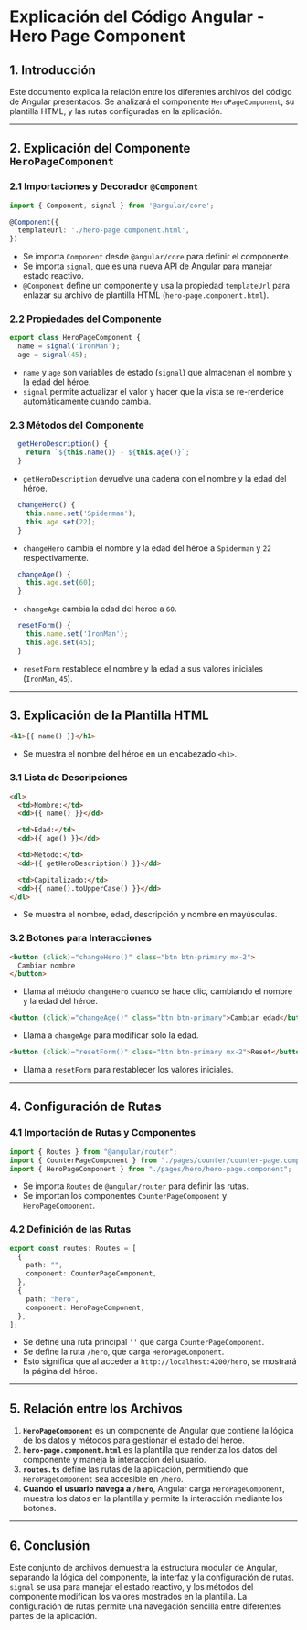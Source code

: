 # Explicación del Código Angular - Hero Page Component

## 1. Introducción

Este documento explica la relación entre los diferentes archivos del código de Angular presentados. Se analizará el componente `HeroPageComponent`, su plantilla HTML, y las rutas configuradas en la aplicación.

---

## 2. Explicación del Componente `HeroPageComponent`

### **2.1 Importaciones y Decorador `@Component`**

```typescript
import { Component, signal } from '@angular/core';

@Component({
  templateUrl: './hero-page.component.html',
})
```

- Se importa `Component` desde `@angular/core` para definir el componente.
- Se importa `signal`, que es una nueva API de Angular para manejar estado reactivo.
- `@Component` define un componente y usa la propiedad `templateUrl` para enlazar su archivo de plantilla HTML (`hero-page.component.html`).

### **2.2 Propiedades del Componente**

```typescript
export class HeroPageComponent {
  name = signal('IronMan');
  age = signal(45);
```

- `name` y `age` son variables de estado (`signal`) que almacenan el nombre y la edad del héroe.
- `signal` permite actualizar el valor y hacer que la vista se re-renderice automáticamente cuando cambia.

### **2.3 Métodos del Componente**

```typescript
  getHeroDescription() {
    return `${this.name()} - ${this.age()}`;
  }
```

- `getHeroDescription` devuelve una cadena con el nombre y la edad del héroe.

```typescript
  changeHero() {
    this.name.set('Spiderman');
    this.age.set(22);
  }
```

- `changeHero` cambia el nombre y la edad del héroe a `Spiderman` y `22` respectivamente.

```typescript
  changeAge() {
    this.age.set(60);
  }
```

- `changeAge` cambia la edad del héroe a `60`.

```typescript
  resetForm() {
    this.name.set('IronMan');
    this.age.set(45);
  }
```

- `resetForm` restablece el nombre y la edad a sus valores iniciales (`IronMan`, `45`).

---

## 3. Explicación de la Plantilla HTML

```html
<h1>{{ name() }}</h1>
```

- Se muestra el nombre del héroe en un encabezado `<h1>`.

### **3.1 Lista de Descripciones**

```html
<dl>
  <td>Nombre:</td>
  <dd>{{ name() }}</dd>

  <td>Edad:</td>
  <dd>{{ age() }}</dd>

  <td>Método:</td>
  <dd>{{ getHeroDescription() }}</dd>

  <td>Capitalizado:</td>
  <dd>{{ name().toUpperCase() }}</dd>
</dl>
```

- Se muestra el nombre, edad, descripción y nombre en mayúsculas.

### **3.2 Botones para Interacciones**

```html
<button (click)="changeHero()" class="btn btn-primary mx-2">
  Cambiar nombre
</button>
```

- Llama al método `changeHero` cuando se hace clic, cambiando el nombre y la edad del héroe.

```html
<button (click)="changeAge()" class="btn btn-primary">Cambiar edad</button>
```

- Llama a `changeAge` para modificar solo la edad.

```html
<button (click)="resetForm()" class="btn btn-primary mx-2">Reset</button>
```

- Llama a `resetForm` para restablecer los valores iniciales.

---

## 4. Configuración de Rutas

### **4.1 Importación de Rutas y Componentes**

```typescript
import { Routes } from "@angular/router";
import { CounterPageComponent } from "./pages/counter/counter-page.component";
import { HeroPageComponent } from "./pages/hero/hero-page.component";
```

- Se importa `Routes` de `@angular/router` para definir las rutas.
- Se importan los componentes `CounterPageComponent` y `HeroPageComponent`.

### **4.2 Definición de las Rutas**

```typescript
export const routes: Routes = [
  {
    path: "",
    component: CounterPageComponent,
  },
  {
    path: "hero",
    component: HeroPageComponent,
  },
];
```

- Se define una ruta principal `''` que carga `CounterPageComponent`.
- Se define la ruta `/hero`, que carga `HeroPageComponent`.
- Esto significa que al acceder a `http://localhost:4200/hero`, se mostrará la página del héroe.

---

## 5. Relación entre los Archivos

1. **`HeroPageComponent`** es un componente de Angular que contiene la lógica de los datos y métodos para gestionar el estado del héroe.
2. **`hero-page.component.html`** es la plantilla que renderiza los datos del componente y maneja la interacción del usuario.
3. **`routes.ts`** define las rutas de la aplicación, permitiendo que `HeroPageComponent` sea accesible en `/hero`.
4. **Cuando el usuario navega a `/hero`**, Angular carga `HeroPageComponent`, muestra los datos en la plantilla y permite la interacción mediante los botones.

---

## 6. Conclusión

Este conjunto de archivos demuestra la estructura modular de Angular, separando la lógica del componente, la interfaz y la configuración de rutas. `signal` se usa para manejar el estado reactivo, y los métodos del componente modifican los valores mostrados en la plantilla. La configuración de rutas permite una navegación sencilla entre diferentes partes de la aplicación.
